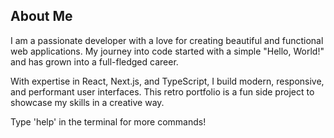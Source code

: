 ## About Me

I am a passionate developer with a love for creating beautiful and functional web applications. My journey into code started with a simple "Hello, World!" and has grown into a full-fledged career.

With expertise in React, Next.js, and TypeScript, I build modern, responsive, and performant user interfaces. This retro portfolio is a fun side project to showcase my skills in a creative way.

Type 'help' in the terminal for more commands!